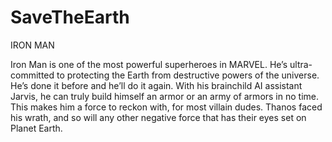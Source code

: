 # SaveTheEarth

IRON MAN

Iron Man is one of the most powerful superheroes in MARVEL. He’s ultra-committed to protecting the Earth from destructive powers of the universe. He’s done it before and he’ll do it again. With his brainchild AI assistant Jarvis, he can truly build himself an armor or an army of armors in no time. This makes him a force to reckon with, for most villain dudes. Thanos faced his wrath, and so will any other negative force that has their eyes set on Planet Earth.
